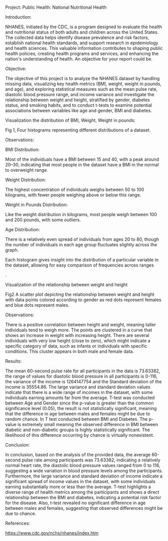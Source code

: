﻿Project: Public Health: National Nutritional Health

Introduction:

NHANES, initiated by the CDC, is a program designed to evaluate the health and nutritional status of both adults and children across the United States. The collected data helps identify disease prevalence and risk factors, establish national health standards, and support research in epidemiology and health sciences. This valuable information contributes to shaping public health policies, creating health programs and services, and enhancing the nation's understanding of health. An objective for your report could be.  

Objective:

The objective of this project is to analyze the NHANES dataset by handling missing data, visualizing key health metrics (BMI, weight, weight in pounds, and age), and exploring statistical measures such as the mean pulse rate, diastolic blood pressure range, and income variance and investigate the relationship between weight and height, stratified by gender, diabetes status, and smoking habits, and to conduct t-tests to examine potential associations between variables like age and gender, BMI and diabetes.

Visualization the distribution of BMI, Weight, Weight in pounds:


Fig 1, Four histograms representing different distributions of a dataset.

Observations: 

BMI Distribution:

Most of the individuals have a BMI between 15 and 40, with a peak around 20–30, indicating that most people in the dataset have a BMI in the normal to overweight range.

Weight Distribution:

The highest concentration of individuals weighs between 50 to 100 kilograms, with fewer people weighing above or below this range.

Weight in Pounds Distribution:

Like the weight distribution in kilograms, most people weigh between 100 and 200 pounds, with some outliers.

Age Distribution: 

There is a relatively even spread of individuals from ages 20 to 80, though the number of individuals in each age group fluctuates slightly across the graph.

Each histogram gives insight into the distribution of a particular variable in the dataset, allowing for easy comparison of frequencies across ranges

.

Visualization of the relationship between weight and height 




Fig2 A scatter plot depicting the relationship between weight and height with data points colored according to gender as red dots represent females and blue dots represent males.



Observations:

There is a positive correlation between height and weight, meaning taller individuals tend to weigh more. The points are clustered in a curve that shows an increase in weight with increasing height. There are several individuals with very low height (close to zero), which might indicate a specific category of data, such as infants or individuals with specific conditions. This cluster appears in both male and female data.


Results: 

The mean 60-second pulse rate for all participants in the data is 73.63382, the range of values for diastolic blood pressure in all participants is 0-116, the variance of the income is 1264147754 and the Standard deviation of the income is 35554.86. The large variance and standard deviation values indicate that there is a wide range of incomes in the dataset, with some individuals earning amounts far from the average. T-test was conducted between Age and Gender since the p-value is greater than the common significance level (0.05), the result is not statistically significant, meaning that the difference in age between males and females might be due to random chance. In T test conducted between BMI and Diabetes. The p-value is extremely small meaning the observed difference in BMI between diabetic and non-diabetic groups is highly statistically significant. The likelihood of this difference occurring by chance is virtually nonexistent.

Conclusion:

In conclusion, based on the analysis of the provided data, the average 60-second pulse rate among participants was 73.63382, indicating a relatively normal heart rate, the diastolic blood pressure values ranged from 0 to 116, suggesting a wide variation in blood pressure levels among the participants. Furthermore, the large variance and standard deviation of income indicate a significant spread of income values in the dataset, with some individuals earning substantially more or less than the average. T-test highlights a diverse range of health metrics among the participants and shows a direct relationship between the BMI and diabetes, indicating a potential risk factor for the disease. Also, t-test revealed no significant difference in age between males and females, suggesting that observed differences might be due to chance.

References:

<https://www.cdc.gov/nchs/nhanes/index.htm>



